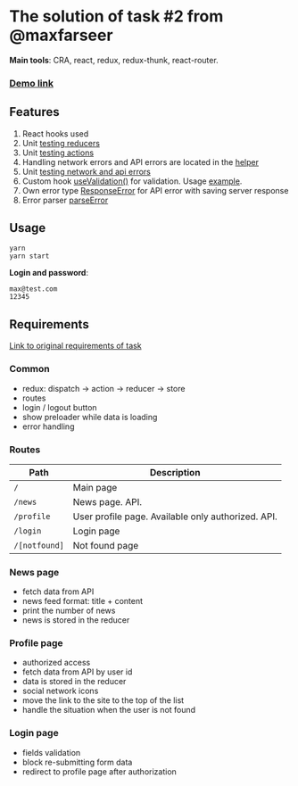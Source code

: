 # The solution of task #2 from @maxfarseer

**Main tools**: CRA, react, redux, redux-thunk, react-router.

### [Demo link](https://fivemru.github.io/maxpfrontend--tz-1-2/index.html)


## Features

1. React hooks used
1. Unit [testing reducers](https://github.com/fivemru/maxpfrontend--tz-1-2/tree/tz2/src/reducers)
1. Unit [testing actions](https://github.com/fivemru/maxpfrontend--tz-1-2/tree/tz2/src/actions)
2. Handling network errors and API errors are located in the [helper](https://github.com/fivemru/maxpfrontend--tz-1-2/blob/tz2/src/helpers/network.js)
3. Unit [testing network and api errors](https://github.com/fivemru/maxpfrontend--tz-1-2/tree/tz2/src/helpers/network.spec.js)
4. Custom hook [useValidation()](https://github.com/fivemru/maxpfrontend--tz-1-2/blob/tz2/src/helpers/useValidation.js) for validation. Usage [example](https://github.com/fivemru/maxpfrontend--tz-1-2/blob/tz2/src/components/LoginPage/LoginPage.js).
5. Own error type [ResponseError](https://github.com/fivemru/maxpfrontend--tz-1-2/blob/tz2/src/helpers/errors.js) for API error with saving server response
6. Error parser [parseError](https://github.com/fivemru/maxpfrontend--tz-1-2/blob/tz2/src/helpers/errors.js)

## Usage

```
yarn
yarn start
```

**Login and password**:
```
max@test.com
12345
```

## Requirements

[Link to original requirements of task](https://github.com/maxfarseer/tz-webinars/tree/tz-2-react-redux-router-async)

### Common

- redux: dispatch -> action -> reducer -> store
- routes
- login / logout button
- show preloader while data is loading
- error handling

### Routes

| Path          | Description                                        |
| ------------- | -------------------------------------------------- |
| `/`           | Main page                                          |
| `/news`       | News page. API.                                    |
| `/profile`    | User profile page. Available only authorized. API. |
| `/login`      | Login page                                         |
| `/[notfound]` | Not found page                                     |


### News page

- fetch data from API
- news feed format: title + content
- print the number of news
- news is stored in the reducer

### Profile page

- authorized access
- fetch data from API by user id
- data is stored in the reducer
- social network icons
- move the link to the site to the top of the list
- handle the situation when the user is not found


### Login page

- fields validation
- block re-submitting form data
- redirect to profile page after authorization


